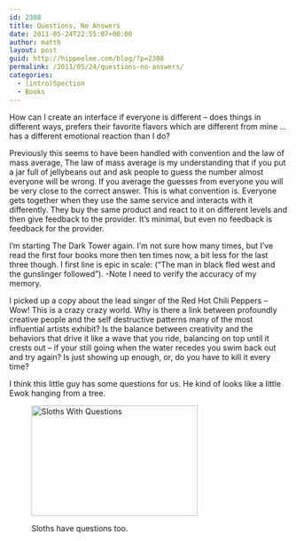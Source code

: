 ```yaml
---
id: 2308
title: Questions, No Answers
date: 2011-05-24T22:55:07+00:00
author: matth
layout: post
guid: http://hippeelee.com/blog/?p=2308
permalink: /2011/05/24/questions-no-answers/
categories:
  - (intro)Spection
  - Books
---
```

How can I create an interface if everyone is different &#8211; does things in different ways, prefers their favorite flavors which are different from mine &#8230; has a different emotional reaction than I do?

Previously this seems to have been handled with convention and the law of mass average, The law of mass average is my understanding that if you put a jar full of jellybeans out and ask people to guess the number almost everyone will be wrong. If you average the guesses from everyone you will be very close to the correct answer. This is what convention is. Everyone gets together when they use the same service and interacts with it differently. They buy the same product and react to it on different levels and then give feedback to the provider. It&#8217;s minimal, but even no feedback is feedback for the provider.

I&#8217;m starting The Dark Tower again. I&#8217;m not sure how many times, but I&#8217;ve read the first four books more then ten times now, a bit less for the last three though. I first line is epic in scale: (&#8220;The man in black fled west and the gunslinger followed&#8221;). -Note I need to verify the accuracy of my memory.

I<!--more--> picked up a copy about the lead singer of the Red Hot Chili Peppers &#8211; Wow! This is a crazy crazy world. Why is there a link between profoundly creative people and the self destructive patterns many of the most influential artists exhibit? Is the balance between creativity and the behaviors that drive it like a wave that you ride, balancing on top until it crests out &#8211; if your still going when the water recedes you swim back out and try again? Is just showing up enough, or, do you have to kill it every time?

I think this little guy has some questions for us. He kind of looks like a little Ewok hanging from a tree.<figure id="attachment_2310" style="width: 300px" class="wp-caption aligncenter">

<a rel="attachment wp-att-2310" href="http://hippeelee.com/blog/2011/05/questions-no-answers/dsc_8880/"><img class="size-medium wp-image-2310" title="Sloths With Questions" src="http://192.241.192.98/wp-content/uploads/2011/05/DSC_8880-300x199.jpg" alt="Sloths With Questions" width="300" height="199" srcset="http://localhost/wp-content/uploads/2011/05/DSC_8880-300x199.jpg 300w, http://localhost/wp-content/uploads/2011/05/DSC_8880-768x510.jpg 768w, http://localhost/wp-content/uploads/2011/05/DSC_8880-1024x680.jpg 1024w" sizes="(max-width: 300px) 100vw, 300px" /></a><figcaption class="wp-caption-text">Sloths have questions too.</figcaption></figure> 

&nbsp;